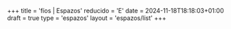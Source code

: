 +++
title = 'fíos | Espazos'
reducido = 'E'
date = 2024-11-18T18:18:03+01:00
draft = true
type = 'espazos'
layout = 'espazos/list'
+++
